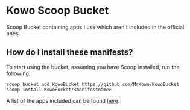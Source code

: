 # Kowo Scoop Bucket

Scoop Bucket containing apps I use which aren't included in the official ones.

## How do I install these manifests?

To start using the bucket, assuming you have Scoop installed, run the following:

```pwsh
scoop bucket add KowoBucket https://github.com/MrKowo/KowoBucket
scoop install KowoBucket/<manifestname>
```

A list of the apps included can be found [here](bucket).
